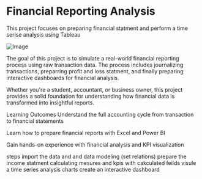 # Financial Reporting Analysis 
This project focuses on preparing financial statment and perform a time serise analysis using Tableau

![Image](https://github.com/user-attachments/assets/5dc19d76-0a7f-43e2-867b-1b3d3e93d82e)

The goal of this project is to simulate a real-world financial reporting process using raw transaction data. The process includes journalizing transactions, preparring profit and loss statment, and finally preparing interactive dashboards for financial analysis.

Whether you're a student, accountant, or business owner, this project provides a solid foundation for understanding how financial data is transformed into insightful reports.

Learning Outcomes
Understand the full accounting cycle from transaction to financial statements

Learn how to prepare financial reports with Excel and Power BI

Gain hands-on experience with financial analysis and KPI visualization


steps 
import the data and and data modeling (set relations)
prepare the income statment
calculating mesures and kpis with cakculated feilds
visule a time series analysis charts 
create an interactive dashboard

